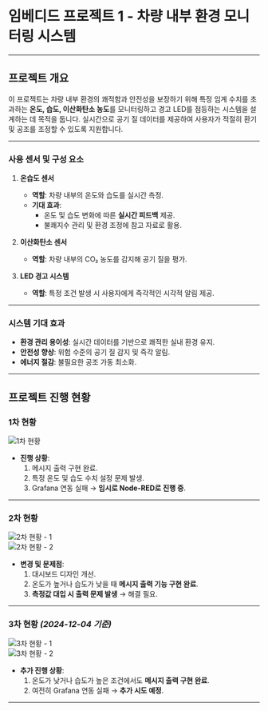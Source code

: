 # **임베디드 프로젝트 1 - 차량 내부 환경 모니터링 시스템**

---

## **프로젝트 개요**

이 프로젝트는 차량 내부 환경의 쾌적함과 안전성을 보장하기 위해 특정 임계 수치를 초과하는 **온도, 습도, 이산화탄소 농도**를 모니터링하고 경고 LED를 점등하는 시스템을 설계하는 데 목적을 둡니다. 실시간으로 공기 질 데이터를 제공하여 사용자가 적절히 환기 및 공조를 조정할 수 있도록 지원합니다.

---

### **사용 센서 및 구성 요소**

1. **온습도 센서**
   - **역할**: 차량 내부의 온도와 습도를 실시간 측정.
   - **기대 효과**:
     - 온도 및 습도 변화에 따른 **실시간 피드백** 제공.
     - 불쾌지수 관리 및 환경 조정에 참고 자료로 활용.

2. **이산화탄소 센서**
   - **역할**: 차량 내부의 CO₂ 농도를 감지해 공기 질을 평가.

3. **LED 경고 시스템**
   - **역할**: 특정 조건 발생 시 사용자에게 즉각적인 시각적 알림 제공.

---

### **시스템 기대 효과**
- **환경 관리 용이성**: 실시간 데이터를 기반으로 쾌적한 실내 환경 유지.
- **안전성 향상**: 위험 수준의 공기 질 감지 및 즉각 알림.
- **에너지 절감**: 불필요한 공조 가동 최소화.

---

## **프로젝트 진행 현황**

### **1차 현황**  
![1차 현황](https://github.com/user-attachments/assets/b6c14abd-7017-422d-adc4-845f6558330c)  

- **진행 상황**:
  1. 메시지 출력 구현 완료.  
  2. 특정 온도 및 습도 수치 설정 문제 발생.  
  3. Grafana 연동 실패 → **임시로 Node-RED로 진행 중**.  

---

### **2차 현황**  
![2차 현황 - 1](https://github.com/user-attachments/assets/eb3da7f7-e5f2-4ee8-9123-08df2ce99d6f)  
![2차 현황 - 2](https://github.com/user-attachments/assets/46b7dbd3-c5c9-4ead-8d6f-cf61ce15467a)  

- **변경 및 문제점**:
  1. 대시보드 디자인 개선.  
  2. 온도가 높거나 습도가 낮을 때 **메시지 출력 기능 구현 완료**.  
  3. **측정값 대입 시 출력 문제 발생** → 해결 필요.  

---

### **3차 현황** *(2024-12-04 기준)*  
![3차 현황 - 1](https://github.com/user-attachments/assets/eec083ab-80cb-4067-b3de-cdde741e11fc)  
![3차 현황 - 2](https://github.com/user-attachments/assets/f25affe9-aa6d-48bc-837c-e938d869415c)  

- **추가 진행 상황**:
  1. 온도가 낮거나 습도가 높은 조건에서도 **메시지 출력 구현 완료**.  
  2. 여전히 Grafana 연동 실패 → **추가 시도 예정**.  

---





